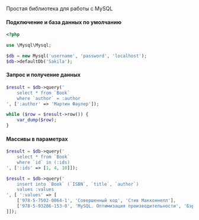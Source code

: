 Простая библиотека для работы с MySQL

#### Подключение и база данных по умолчанию

~~~php
<?php

use \Mysql\Mysql;

$db = new Mysql('username', 'password', 'localhost');
$db->defaultDb('Sakila');

~~~

#### Запрос и получение данных

~~~php
$result = $db->query('
	select * from `Book`
	where `author` = :author
', [':author' => 'Мартин Фаулер']);

while ($row = $result->row()) {
	var_dump($row);
}
~~~


#### Массивы в параметрах

~~~php
$result = $db->query('
	select * from `Book`
	where `id` in (:ids)
', [':ids' => [1, 4, 10]]);
~~~

~~~php
$result = $db->query('
	insert into `Book` (`ISBN`, `title`, `author`)
	values :values
', [ ':values' => [
	['978-5-7502-0064-1', 'Совершенный код', 'Стив Макконнелл'],
	['978-5-93286-153-0', 'MySQL. Оптимизация производительности', 'Бэрон Шварц, Петр Зайцев, Вадим Ткаченко, Джереми Д. Зооднай, Дерек Дж. Баллинг, Арьен Ленц']
]]);
~~~
